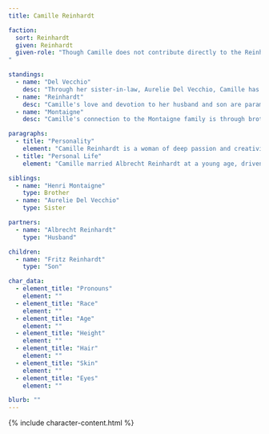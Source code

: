 ```yaml
---
title: Camille Reinhardt

faction:
  sort: Reinhardt
  given: Reinhardt
  given-role: "Though Camille does not contribute directly to the Reinhardt family's traditional pursuits, her presence is one of warmth and support. Her marriage to Albrecht has brought a sense of balance to the family, softening the sharp edges of their rigid values. As a mother, Camille has nurtured Fritz's poetic talents, encouraging him to follow his passions despite the Reinhardt family's focus on more conventional endeavors. Her role as a patron of the arts has also allowed the Reinhardt name to be associated with cultural enrichment, adding a layer of sophistication to their reputation.
"

standings:
  - name: "Del Vecchio"
    desc: "Through her sister-in-law, Aurelie Del Vecchio, Camille has a cordial relationship with the Del Vecchio family. While not directly involved in their affairs, she respects their resilience and shares a mutual understanding with Aurelie."
  - name: "Reinhardt"
    desc: "Camille's love and devotion to her husband and son are paramount. While her interests differ from the traditional Reinhardt values, she is deeply committed to her family and finds ways to support them, even if indirectly."
  - name: "Montaigne"
    desc: "Camille's connection to the Montaigne family is through brother, Henri. Her love for family keeps him close, despite any political relationships the Montaignes and Reinhardts hold."

paragraphs:
  - title: "Personality"
    element: "Camille Reinhardt is a woman of deep passion and creativity. In her youth, she was a romantic and a dreamer, expressing her emotions through poetry and performance. As a member of an acting troupe, she brought stories to life on stage, captivating audiences with her talent and charm. Though she has since stepped away from the stage, Camille's love for the arts has never waned. Now, she channels her creative energy into patronage, supporting artists and performers in Sen. Camille is warm, compassionate, and devoted, finding joy in her marriage and family. Her recent interest in painting and life-drawing has revealed a more liberal, free-spirited side that contrasts with the traditional values of the Reinhardt family."
  - title: "Personal Life"
    element: "Camille married Albrecht Reinhardt at a young age, driven by love rather than duty or political strategy. Their marriage has been a happy and fulfilling one, despite the differences in their backgrounds and interests. Together, they have a son, Fritz, who has inherited his mother's poetic inclinations. Camille's life revolves around her family and her love for the arts, and she takes great pride in supporting her son's creative endeavors. While she does not involve herself in the political machinations of Sen's aristocracy, Camille is not entirely sheltered from it. Through her husband, who plays politics on behalf of his brother, Friedrich, she is aware of the complexities and intrigues that govern the city's elite. "

siblings:
  - name: "Henri Montaigne"
    type: Brother
  - name: "Aurelie Del Vecchio"
    type: Sister

partners:
  - name: "Albrecht Reinhardt"
    type: "Husband"

children:
  - name: "Fritz Reinhardt"
    type: "Son"

char_data:
  - element_title: "Pronouns"
    element: ""
  - element_title: "Race"
    element: ""
  - element_title: "Age"
    element: ""
  - element_title: "Height"
    element: ""
  - element_title: "Hair"
    element: ""
  - element_title: "Skin"
    element: ""
  - element_title: "Eyes"
    element: ""

blurb: ""
---
```


{% include character-content.html %}
